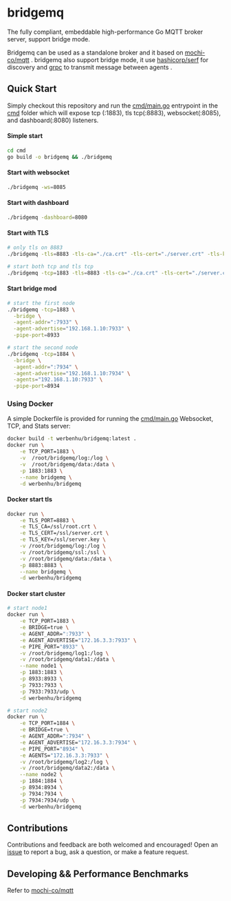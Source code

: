
# bridgemq
The fully compliant, embeddable high-performance Go MQTT broker server, support bridge mode.

Bridgemq can be used as a standalone broker and it based on [mochi-co/mqtt](https://github.com/mochi-co/mqtt) . bridgemq also support bridge mode, it use [hashicorp/serf](https://github.com/hashicorp/serf) for discovery and [grpc](https://github.com/grpc/grpc-go) to transmit message between agents .


## Quick Start
Simply checkout this repository and run the [cmd/main.go](cmd/main.go) entrypoint in the [cmd](cmd) folder which will expose tcp (:1883), tls tcp(:8883), websocket(:8085), and dashboard(:8080) listeners.

#### Simple start 
```sh
cd cmd
go build -o bridgemq && ./bridgemq
```

#### Start with websocket
```sh
./bridgemq -ws=8085
```

#### Start with dashboard
```sh
./bridgemq -dashboard=8080
```

#### Start with TLS
```sh
# only tls on 8883
./bridgemq -tls=8883 -tls-ca="./ca.crt" -tls-cert="./server.crt" -tls-key="./server.key"

# start both tcp and tls tcp
./bridgemq -tcp=1883 -tls=8883 -tls-ca="./ca.crt" -tls-cert="./server.crt" -tls-key="./server.key"
```

#### Start bridge mod
```sh
# start the first node
./bridgemq -tcp=1883 \
  -bridge \
  -agent-addr=":7933" \
  -agent-advertise="192.168.1.10:7933" \
  -pipe-port=8933

# start the second node
./bridgemq -tcp=1884 \
  -bridge \
  -agent-addr=":7934" \
  -agent-advertise="192.168.1.10:7934" \
  -agents="192.168.1.10:7933" \
  -pipe-port=8934

```

### Using Docker
A simple Dockerfile is provided for running the [cmd/main.go](cmd/main.go) Websocket, TCP, and Stats server:

```sh
docker build -t werbenhu/bridgemq:latest .
docker run \
    -e TCP_PORT=1883 \
    -v  /root/bridgemq/log:/log \
    -v  /root/bridgemq/data:/data \
    -p 1883:1883 \
    --name bridgemq \
    -d werbenhu/bridgemq
```

#### Docker start tls
```sh
docker run \
    -e TLS_PORT=8883 \
    -e TLS_CA=/ssl/root.crt \
    -e TLS_CERT=/ssl/server.crt \
    -e TLS_KEY=/ssl/server.key \
    -v /root/bridgemq/log:/log \
    -v /root/bridgemq/ssl:/ssl \
    -v /root/bridgemq/data:/data \
    -p 8883:8883 \
    --name bridgemq \
    -d werbenhu/bridgemq
```

#### Docker start cluster
```sh
# start node1
docker run \
    -e TCP_PORT=1883 \
    -e BRIDGE=true \
    -e AGENT_ADDR=":7933" \
    -e AGENT_ADVERTISE="172.16.3.3:7933" \
    -e PIPE_PORT="8933" \
    -v /root/bridgemq/log1:/log \
    -v /root/bridgemq/data1:/data \
    --name node1 \
    -p 1883:1883 \
    -p 8933:8933 \
    -p 7933:7933 \
    -p 7933:7933/udp \
    -d werbenhu/bridgemq

# start node2
docker run \
    -e TCP_PORT=1884 \
    -e BRIDGE=true \
    -e AGENT_ADDR=":7934" \
    -e AGENT_ADVERTISE="172.16.3.3:7934" \
    -e PIPE_PORT="8934" \
    -e AGENTS="172.16.3.3:7933" \
    -v /root/bridgemq/log2:/log \
    -v /root/bridgemq/data2:/data \
    --name node2 \
    -p 1884:1884 \
    -p 8934:8934 \
    -p 7934:7934 \
    -p 7934:7934/udp \
    -d werbenhu/bridgemq
```

## Contributions
Contributions and feedback are both welcomed and encouraged! Open an [issue](https://github.com/werbenhu/bridgemq/issues) to report a bug, ask a question, or make a feature request.

## Developing && Performance Benchmarks
Refer to [mochi-co/mqtt](https://github.com/mochi-co/mqtt)



